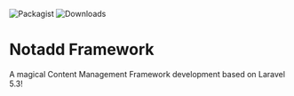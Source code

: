 ![Packagist](https://img.shields.io/packagist/v/notadd/framework.svg) 
![Downloads](https://img.shields.io/packagist/dt/notadd/framework.svg)
# Notadd Framework
A magical Content Management Framework development based on Laravel 5.3!
